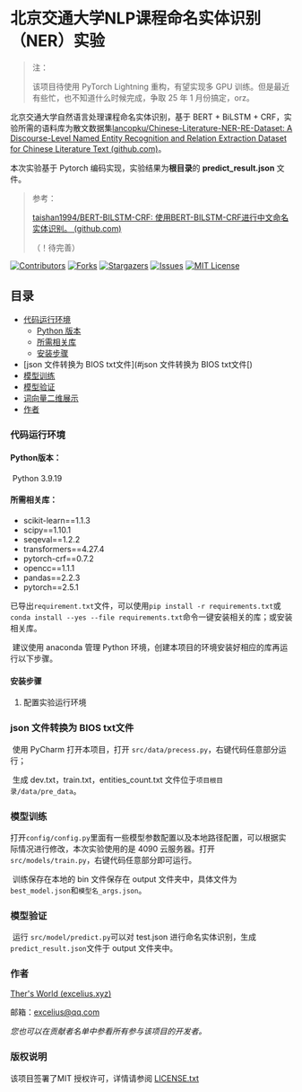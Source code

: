 

# 北京交通大学NLP课程命名实体识别（NER）实验

> 注：
>
> 该项目待使用 PyTorch Lightning 重构，有望实现多 GPU 训练。但是最近有些忙，也不知道什么时候完成，争取 25 年 1 月份搞定，orz。

北京交通大学自然语言处理课程命名实体识别，基于 BERT + BiLSTM + CRF，实验所需的语料库为散文数据集[lancopku/Chinese-Literature-NER-RE-Dataset: A Discourse-Level Named Entity Recognition and Relation Extraction Dataset for Chinese Literature Text (github.com)](https://github.com/lancopku/Chinese-Literature-NER-RE-Dataset)。

本次实验基于 Pytorch 编码实现，实验结果为**根目录**的 **predict_result.json** 文件。

> 参考：
>
> [taishan1994/BERT-BILSTM-CRF: 使用BERT-BILSTM-CRF进行中文命名实体识别。 (github.com)](https://github.com/taishan1994/BERT-BILSTM-CRF)
>
> （！待完善）

<!-- PROJECT SHIELDS -->

[![Contributors][contributors-shield]][contributors-url]
[![Forks][forks-shield]][forks-url]
[![Stargazers][stars-shield]][stars-url]
[![Issues][issues-shield]][issues-url]
[![MIT License][license-shield]][license-url]


## 目录

- [代码运行环境](#代码运行环境)
  * [Python 版本](#Python版本：)
  * [所需相关库](#所需相关库：)
  * [安装步骤](#安装步骤)
- [json 文件转换为 BIOS txt文件](#json 文件转换为 BIOS txt文件[)
- [模型训练](#模型训练)
- [模型验证](#模型验证)
- [词向量二维展示](#词向量二维展示)
- [作者](#作者)

### 代码运行环境

#### Python版本：

​	Python 3.9.19

#### 所需相关库：

- scikit-learn==1.1.3
- scipy==1.10.1
- seqeval==1.2.2
- transformers==4.27.4
- pytorch-crf==0.7.2
- opencc==1.1.1
- pandas==2.2.3
- pytorch==2.5.1

​	已导出`requirement.txt`文件，可以使用`pip install -r requirements.txt`或`conda install --yes --file requirements.txt`命令一键安装相关的库；或安装相关库。

​	建议使用 anaconda 管理 Python 环境，创建本项目的环境安装好相应的库再运行以下步骤。

#### 安装步骤

1. 配置实验运行环境

### json 文件转换为 BIOS txt文件

​	使用 PyCharm 打开本项目，打开 `src/data/precess.py`，右键代码任意部分运行；

​	生成 dev.txt，train.txt，entities_count.txt 文件位于`项目根目录/data/pre_data`。

### 模型训练

​	打开`config/config.py`里面有一些模型参数配置以及本地路径配置，可以根据实际情况进行修改，本次实验使用的是 4090 云服务器。打开`src/models/train.py`，右键代码任意部分即可运行。	

​	训练保存在本地的 bin 文件保存在 output 文件夹中，具体文件为 `best_model.json`和`模型名_args.json`。

### 模型验证

​	运行 `src/model/predict.py`可以对 test.json 进行命名实体识别，生成 `predict_result.json`文件于 output 文件夹中。

### 作者

[Ther's World (excelius.xyz)](https://www.excelius.xyz/)

邮箱：excelius@qq.com

 *您也可以在贡献者名单中参看所有参与该项目的开发者。*

### 版权说明

该项目签署了MIT 授权许可，详情请参阅 [LICENSE.txt](https://github.com/Excelius-Wang/NLP_exp_1 /blob/master/LICENSE.txt)

<!-- links -->

[your-project-path]:Excelius-Wang/NLP_exp_1
[contributors-shield]: https://img.shields.io/github/contributors/Excelius-Wang/NLP_exp_1.svg?style=flat-square
[contributors-url]: https://github.com/Excelius-Wang/NLP_exp_1/graphs/contributors
[forks-shield]: https://img.shields.io/github/forks/Excelius-Wang/NLP_exp_1.svg?style=flat-square
[forks-url]: https://github.com/Excelius-Wang/NLP_exp_1/network/members
[stars-shield]: https://img.shields.io/github/stars/Excelius-Wang/NLP_exp_1.svg?style=flat-square
[stars-url]: https://github.com/Excelius-Wang/NLP_exp_1/stargazers
[issues-shield]: https://img.shields.io/github/issues/Excelius-Wang/NLP_exp_1.svg?style=flat-square
[issues-url]: https://img.shields.io/github/issues/Excelius-Wang/NLP_exp_1.svg
[license-shield]: https://img.shields.io/badge/License-MIT-yellow.svg
[license-url]: https://github.com/Excelius-Wang/NLP_exp_1/blob/master/LICENSE.txt
